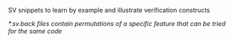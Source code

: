   SV snippets to learn by example and illustrate verification constructs
  
  *\*.sv.back files contain permutations of a specific feature that can be tried for the same code*
